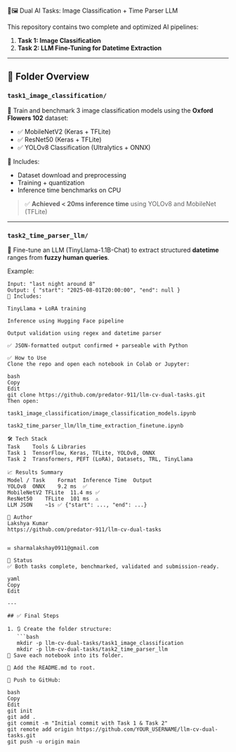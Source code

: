  🧠🖼️ Dual AI Tasks: Image Classification + Time Parser LLM

This repository contains two complete and optimized AI pipelines:
1. **Task 1: Image Classification**
2. **Task 2: LLM Fine-Tuning for Datetime Extraction**

---

## 📂 Folder Overview

### `task1_image_classification/`
🎯 Train and benchmark 3 image classification models using the **Oxford Flowers 102** dataset:
- ✅ MobileNetV2 (Keras + TFLite)
- ✅ ResNet50 (Keras + TFLite)
- ✅ YOLOv8 Classification (Ultralytics + ONNX)

📌 Includes:
- Dataset download and preprocessing
- Training + quantization
- Inference time benchmarks on CPU

> ✅ **Achieved < 20ms inference time** using YOLOv8 and MobileNet (TFLite)

---

### `task2_time_parser_llm/`
🎯 Fine-tune an LLM (TinyLlama-1.1B-Chat) to extract structured **datetime** ranges from **fuzzy human queries**.

Example:
```text
Input: "last night around 8"
Output: { "start": "2025-08-01T20:00:00", "end": null }
📌 Includes:

TinyLlama + LoRA training

Inference using Hugging Face pipeline

Output validation using regex and datetime parser

✅ JSON-formatted output confirmed + parseable with Python

✅ How to Use
Clone the repo and open each notebook in Colab or Jupyter:

bash
Copy
Edit
git clone https://github.com/predator-911/llm-cv-dual-tasks.git
Then open:

task1_image_classification/image_classification_models.ipynb

task2_time_parser_llm/llm_time_extraction_finetune.ipynb

🛠️ Tech Stack
Task	Tools & Libraries
Task 1	TensorFlow, Keras, TFLite, YOLOv8, ONNX
Task 2	Transformers, PEFT (LoRA), Datasets, TRL, TinyLlama

📈 Results Summary
Model / Task	Format	Inference Time	Output
YOLOv8	ONNX	9.2 ms	✅
MobileNetV2	TFLite	11.4 ms	✅
ResNet50	TFLite	101 ms	⚠️
LLM	JSON	~1s	✅ {"start": ..., "end": ...}

📎 Author
Lakshya Kumar
https://github.com/predator-911/llm-cv-dual-tasks


✉️ sharmalakshay0911@gmail.com

🏁 Status
✅ Both tasks complete, benchmarked, validated and submission-ready.

yaml
Copy
Edit

---

## ✅ Final Steps

1. 🔃 Create the folder structure:
   ```bash
   mkdir -p llm-cv-dual-tasks/task1_image_classification
   mkdir -p llm-cv-dual-tasks/task2_time_parser_llm
🧠 Save each notebook into its folder.

📝 Add the README.md to root.

🚀 Push to GitHub:

bash
Copy
Edit
git init
git add .
git commit -m "Initial commit with Task 1 & Task 2"
git remote add origin https://github.com/YOUR_USERNAME/llm-cv-dual-tasks.git
git push -u origin main
